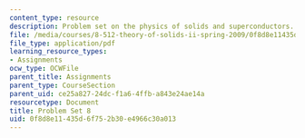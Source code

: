 ```yaml
---
content_type: resource
description: Problem set on the physics of solids and superconductors.
file: /media/courses/8-512-theory-of-solids-ii-spring-2009/0f8d8e11435d6f752b30e4966c30a013_MIT8_512s09_pset08.pdf
file_type: application/pdf
learning_resource_types:
- Assignments
ocw_type: OCWFile
parent_title: Assignments
parent_type: CourseSection
parent_uid: ce25a827-24dc-f1a6-4ffb-a843e24ae14a
resourcetype: Document
title: Problem Set 8
uid: 0f8d8e11-435d-6f75-2b30-e4966c30a013
---
```


